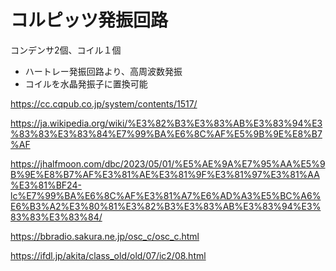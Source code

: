 # コルピッツ発振回路
コンデンサ2個、コイル１個
- ハートレー発振回路より、高周波数発振
- コイルを水晶発振子に置換可能

https://cc.cqpub.co.jp/system/contents/1517/

https://ja.wikipedia.org/wiki/%E3%82%B3%E3%83%AB%E3%83%94%E3%83%83%E3%83%84%E7%99%BA%E6%8C%AF%E5%9B%9E%E8%B7%AF

https://jhalfmoon.com/dbc/2023/05/01/%E5%AE%9A%E7%95%AA%E5%9B%9E%E8%B7%AF%E3%81%AE%E3%81%9F%E3%81%97%E3%81%AA%E3%81%BF24-lc%E7%99%BA%E6%8C%AF%E3%81%A7%E6%AD%A3%E5%BC%A6%E6%B3%A2%E3%80%81%E3%82%B3%E3%83%AB%E3%83%94%E3%83%83%E3%83%84/

https://bbradio.sakura.ne.jp/osc_c/osc_c.html

https://ifdl.jp/akita/class_old/old/07/ic2/08.html


